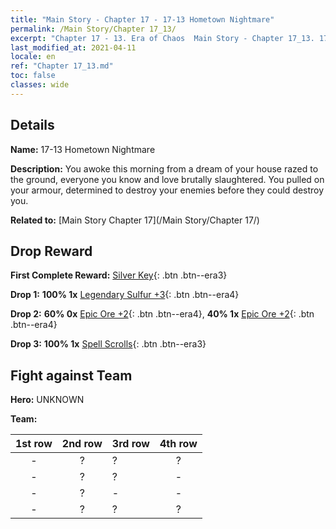 ```yaml
---
title: "Main Story - Chapter 17 - 17-13 Hometown Nightmare"
permalink: /Main Story/Chapter 17_13/
excerpt: "Chapter 17 - 13. Era of Chaos  Main Story - Chapter 17_13. 17-13 Hometown Nightmare"
last_modified_at: 2021-04-11
locale: en
ref: "Chapter 17_13.md"
toc: false
classes: wide
---
```


## Details

 **Name:** 17-13 Hometown Nightmare

 **Description:** You awoke this morning from a dream of your house razed to the ground, everyone you know and love brutally slaughtered. You pulled on your armour, determined to destroy your enemies before they could destroy you.

 **Related to:** [Main Story Chapter 17](/Main Story/Chapter 17/)

## Drop Reward

 **First Complete Reward:** [Silver Key](/Items/con_693/){: .btn .btn--era3}

 **Drop 1:** **100% 1x** [Legendary Sulfur +3](/Items/mat_57/){: .btn .btn--era4}

 **Drop 2:** **60% 0x** [Epic Ore +2](/Items/mat_47/){: .btn .btn--era4}, **40% 1x** [Epic Ore +2](/Items/mat_47/){: .btn .btn--era4}

 **Drop 3:** **100% 1x** [Spell Scrolls](/Items/con_694/){: .btn .btn--era3}


## Fight against Team
 **Hero:** UNKNOWN

 **Team:**


  | 1st row | 2nd row | 3rd row | 4th row |
  |:----:|:----:|:----|:----:|
  | - | ? | ? | ? |
  | - | ? | ? | - |
  | - | ? | - | - |
  | - | ? | ? | ? |


